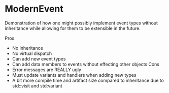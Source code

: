 # ModernEvent
Demonstration of how one might possibly implement event types without inheritance while allowing for them to be extensible in the future.

Pros
- No inheritance
- No virtual dispatch
- Can add new event types
- Can add data members to events without effecting other objects
Cons
- Error messages are REALLY ugly
- Must update variants and handlers when adding new types
- A bit more compile time and artifact size compared to inheritance due to std::visit and std:variant
